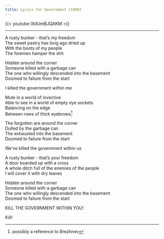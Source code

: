 ```yaml
---
title: Lyrics for Government (1988)
---
```


{{< youtube IXdUmBJQAKM >}} 

---

A rusty bunker - that’s my freedom \
The sweet pastry has long ago dried up \
With the boots of my people \
The foremen hamper the shit

Hidden around the corner \
Someone killed with a garbage can \
The one who willingly descended into the basement \
Doomed to failure from the start 

I killed the government within me 

Mute in a world of invective \
Able to see in a world of empty eye sockets \
Balancing on the edge \
Between rows of thick eyebrows[^1] 

The forgotten are around the corner \
Dulled by the garbage can \
The exhausted into the basement \
Doomed to failure from the start

We’ve killed the government within us

A rusty bunker - that’s your freedom \
A door boarded up with a cross \
A whole ditch full of the enemies of the people \
I will cover it with dry leaves 

Hidden around the corner \
Someone killed with a garbage can \
The one who willingly descended into the basement \
Doomed to failure from the start

KILL THE GOVERNMENT WITHIN YOU!

Kill!

[^1]: possibly a reference to Brezhnev